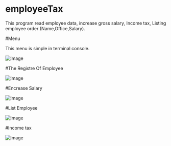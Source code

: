 # employeeTax
This program read employee data, increase gross salary, Income tax, Listing employee order (Name,Office,Salary).

#Menu

This menu is simple in terminal console.

![image](https://user-images.githubusercontent.com/47900701/198367216-d47b01fa-8baa-49b1-8827-8b674840052e.png)

#The Registre Of Employee

![image](https://user-images.githubusercontent.com/47900701/198754197-ae3c4d9e-2e64-40ec-80b8-db9ca5dc2a61.png)

#Encrease Salary

![image](https://user-images.githubusercontent.com/47900701/198755420-ad902c5d-76a8-4bb3-b2f0-a4121a3828c0.png)

#List Employee

![image](https://user-images.githubusercontent.com/47900701/198755480-7deb27b9-b108-42c1-88ae-e70dfcedc772.png)

#Income tax

![image](https://user-images.githubusercontent.com/47900701/198755905-376c10f7-ace4-4fbf-ad76-a6c2179e341a.png)


